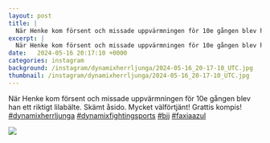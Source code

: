 ```yaml
---
layout: post
title: |
  När Henke kom försent och missade uppvärmningen för 10e gången blev han ett riktigt lilabälte
excerpt: |
  När Henke kom försent och missade uppvärmningen för 10e gången blev han ett riktigt lilabälte. Skämt åsido. Mycket välförtjänt! Grattis kompis!    
date:   2024-05-16 20:17:10 +0000
categories: instagram
background: /instagram/dynamixherrljunga/2024-05-16_20-17-10_UTC.jpg
thumbnail: /instagram/dynamixherrljunga/2024-05-16_20-17-10_UTC.jpg
---
```

När Henke kom försent och missade uppvärmningen för 10e gången blev han ett riktigt lilabälte. Skämt åsido. Mycket välförtjänt! Grattis kompis! [#dynamixherrljunga](https://www.instagram.com/explore/tags/dynamixherrljunga/) [#dynamixfightingsports](https://www.instagram.com/explore/tags/dynamixfightingsports/) [#bjj](https://www.instagram.com/explore/tags/bjj/) [#faxiaazul](https://www.instagram.com/explore/tags/faxiaazul/)



<img src='/www-dynamix-herrljunga/instagram/dynamixherrljunga/2024-05-16_20-17-10_UTC.jpg' class='img-fluid' />
